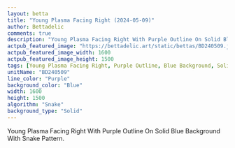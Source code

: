 ```yaml
---
layout: betta
title: "Young Plasma Facing Right (2024-05-09)"
author: Bettadelic
comments: true
description: "Young Plasma Facing Right With Purple Outline On Solid Blue Background With Snake Pattern."
actpub_featured_image: "https://bettadelic.art/static/bettas/BD240509.jpg"
actpub_featured_image_width: 1600
actpub_featured_image_height: 1500
tags: [Young Plasma Facing Right, Purple Outline, Blue Background, Solid Background Pattern, Snake Pattern, May 2024]
unitName: "BD240509"
line_color: "Purple"
background_color: "Blue"
width: 1600
height: 1500
algorithm: "Snake"
background_type: "Solid"
---
```


Young Plasma Facing Right With Purple Outline On Solid Blue Background With Snake Pattern.
